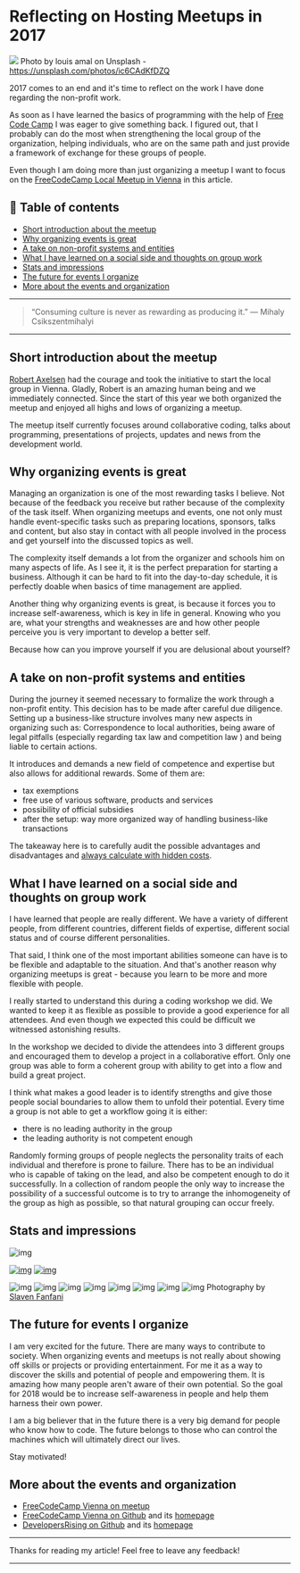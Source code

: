 # Reflecting on Hosting Meetups in 2017

[<img src="https://images.unsplash.com/photo-1508288155660-625e378b3fc9?auto=format&fit=crop&w=1500&q=80&ixid=dW5zcGxhc2guY29tOzs7Ozs%3D">](
https://unsplash.com/photos/ic6CAdKfDZQ)
Photo by louis amal on Unsplash - https://unsplash.com/photos/ic6CAdKfDZQ

2017 comes to an end and it's time to reflect on the work I have done regarding the non-profit work. 

As soon as I have learned the basics of programming with the help of [Free Code Camp](https://www.freecodecamp.com) I was eager to give something back. I figured out, that I probably can do the most when strengthening the local group of the organization, helping individuals, who are on the same path and just provide a framework of exchange for these groups of people. 

Even though I am doing more than just organizing a meetup I want to focus on the [FreeCodeCamp Local Meetup in Vienna](https://www.meetup.com/Free-Code-Camp-Vienna) in this article.


## 📄 Table of contents

  - [Short introduction about the meetup](#short-introduction-about-the-meetup)
  - [Why organizing events is great](#why-organizing-events-is-great)
  - [A take on non-profit systems and entities](#a-take-on-non-profit-systems-and-entities)
  - [What I have learned on a social side and thoughts on group work](#what-i-have-learned-on-a-social-side-and-thoughts-on-group-work)
  - [Stats and impressions](#stats-and-impressions)
  - [The future for events I organize](#the-future-for-events-i-organize)
  - [More about the events and organization](#more-about-the-events-and-organization)


---
>“Consuming culture is never as rewarding as producing it.” 
― Mihaly Csikszentmihalyi
---

## Short introduction about the meetup

[Robert Axelsen](http://rob.ee/) had the courage and took the initiative to start the local group in Vienna. Gladly, Robert is an amazing human being and we immediately connected. Since the start of this year we both organized the meetup and enjoyed all highs and lows of organizing a meetup.

The meetup itself currently focuses around collaborative coding, talks about programming, presentations of projects, updates and news from the development world.

## Why organizing events is great

Managing an organization is one of the most rewarding tasks I believe. Not because of the feedback you receive but rather because of the complexity of the task itself. When organizing meetups and events, one not only must handle event-specific tasks such as preparing locations, sponsors, talks and content, but also stay in contact with all people involved in the process and get yourself into the discussed topics as well. 

The complexity itself demands a lot from the organizer and schools him on many aspects of life. As I see it, it is the perfect preparation for starting a business. Although it can be hard to fit into the day-to-day schedule, it is perfectly doable when basics of time management are applied. 

Another thing why organizing events is great, is because it forces you to increase self-awareness, which is key in life in general. Knowing who you are, what your strengths and weaknesses are and how other people perceive you is very important to develop a better self.

Because how can you improve yourself if you are delusional about yourself?


## A take on non-profit systems and entities

During the journey it seemed necessary to formalize the work through a non-profit entity. 
This decision has to be made after careful due diligence. Setting up a business-like structure involves many new aspects in organizing such as: Correspondence to local authorities, being aware of legal pitfalls (especially regarding tax law and competition law ) and being liable to certain actions. 

It introduces and demands a new field of competence and expertise but also allows for additional rewards. Some of them are: 
- tax exemptions
- free use of various software, products and services
- possibility of official subsidies
- after the setup: way more organized way of handling business-like transactions

The takeaway here is to carefully audit the possible advantages and disadvantages and [always calculate with hidden costs](https://en.wikipedia.org/wiki/Planning_fallacy). 

## What I have learned on a social side and thoughts on group work

I have learned that people are really different. We have a variety of different people, from different countries, different fields of expertise, different social status and of course different personalities. 

That said, I think one of the most important abilities someone can have is to be flexible and adaptable to the situation. And that's another reason why organizing meetups is great - because you learn to be more and more flexible with people. 

I really started to understand this during a coding workshop we did. We wanted to keep it as flexible as possible to provide a good experience for all attendees. And even though we expected this could be difficult we witnessed astonishing results.

In the workshop we decided to divide  the attendees into 3 different groups and encouraged them to develop a project in a collaborative effort. Only one group was able to form a coherent group with ability to get into a flow and build a great project. 

I think what makes a good leader is to identify strengths and give those people social boundaries to allow them to unfold their potential. Every time a group is not able to get a workflow going it is either: 
- there is no leading authority in the group
- the leading authority is not competent enough

Randomly forming groups of people neglects the personality traits of each individual and therefore is prone to failure. There has to be an individual who is capable of taking on the lead, and also be competent enough to do it successfully. In a collection of random people the only way to increase the possibility of a successful outcome is to try to arrange the inhomogeneity of the group as high as possible, so that natural grouping can occur freely. 



## Stats and impressions

![img](../assets/MEETREF/meetup.png)

[![img](../assets/MEETREF/youtube.png)](https://www.youtube.com/watch?v=QnggU-fV_xE&t=81s)
[![img](../assets/MEETREF/youtube2.png)](https://www.youtube.com/watch?v=PnWdfrxuEeU)

![img](../assets/MEETREF/1.jpg)
![img](../assets/MEETREF/2.jpg)
![img](../assets/MEETREF/3.jpg)
![img](../assets/MEETREF/4.jpg)
![img](../assets/MEETREF/5.jpg)
![img](../assets/MEETREF/6.jpg)
![img](../assets/MEETREF/7.jpg)
![img](../assets/MEETREF/8.jpg)
Photography by [Slaven Fanfani](https://moj.me/)

## The future for events I organize

I am very excited for the future. There are many ways to contribute to society. When organizing events and meetups is not really about showing off skills or projects or providing entertainment. For me it as a way to discover the skills and potential of people and empowering them. It is amazing how many people aren't aware of their own potential. So the goal for 2018 would be to increase self-awareness in people and help them harness their own power. 

I am a big believer that in the future there is a very big demand for people who know how to code. The future belongs to those who can control the machines which will ultimately direct our lives. 

Stay motivated! 


## More about the events and organization

- [FreeCodeCamp Vienna on meetup](https://www.meetup.com/Free-Code-Camp-Vienna)
- [FreeCodeCamp Vienna on Github](https://github.com/FCCVienna) and its [homepage](https://fccvienna.github.io/)
- [DevelopersRising on Github](https://github.com/DevelopersRising/DevelopersRising) and its [homepage](https://developersrising.herokuapp.com/)

---

Thanks for reading my article! Feel free to leave any feedback! 

---

<!-- Written by Daniel Deutsch (deudan1010@gmail.com) -->
